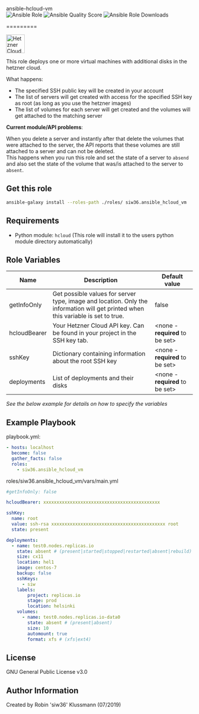 ansible-hcloud-vm  
![Ansible Role](https://img.shields.io/ansible/role/42259.svg?color=blue) ![Ansible Quality Score](https://img.shields.io/ansible/quality/42259.svg?color=blue) ![Ansible Role Downloads](https://img.shields.io/ansible/role/d/42259.svg?color=blue)

=========

<img src="https://www.hetzner.de/themes/hetzner/images/logo/logo-hetzner-online.svg" alt="Hetzner Cloud" height="50"/>

This role deploys one or more virtual machines with additional disks in the hetzner cloud.  

What happens:  
- The specified SSH public key will be created in your account
- The list of servers will get created with access for the specified SSH key as root (as long as you use the hetzner images)
- The list of volumes for each server will get created and the volumes will get attached to the matching server

__Current module/API problems__:  

When you delete a server and instantly after that delete the volumes that were attached to the server, the API reports that these volumes are still attached to a server and can not be deleted.  
This happens when you run this role and set the state of a server to `absend` and also set the state of the volume that was/is attached to the server to `absent`.  

Get this role
------------
```bash
ansible-galaxy install --roles-path ./roles/ siw36.ansible_hcloud_vm
```

Requirements
------------

- Python module: `hcloud` (This role will install it to the users python module directory automatically)


Role Variables
--------------
| Name | Description | Default value |
|---|---|---|
| getInfoOnly | Get possible values for server type, image and location. Only the information will get printed when this variable is set to true. | false |
| hcloudBearer | Your Hetzner Cloud API key. Can be found in your project in the SSH key tab. | <none - __required__ to be set> |
| sshKey | Dictionary containing information about the root SSH key| <none - __required__ to be set> |
| deployments | List of deployments and their disks | <none - __required__ to be set> |

*See the below example for details on how to specify the variables*

Example Playbook
----------------

playbook.yml:  
```yaml
- hosts: localhost
  become: false
  gather_facts: false
  roles:
    - siw36.ansible_hcloud_vm
```
roles/siw36.ansible_hcloud_vm/vars/main.yml  
```yaml
#getInfoOnly: false

hcloudBearer: xxxxxxxxxxxxxxxxxxxxxxxxxxxxxxxxxxxxxxxxxxxx

sshKey:
  name: root
  value: ssh-rsa xxxxxxxxxxxxxxxxxxxxxxxxxxxxxxxxxxxxxxxxxxx root
  state: present

deployments:
  - name: test0.nodes.replicas.io
    state: absent # (present|started|stopped|restarted|absent|rebuild)
    size: cx11
    location: hel1
    image: centos-7
    backup: false
    sshKeys:
      - siw
    labels:
        project: replicas.io
        stage: prod
        location: helsinki
    volumes:
      - name: test0.nodes.replicas.io-data0
        state: absent # (present|absent)
        size: 10
        automount: true
        format: xfs # (xfs|ext4)
```

License
-------

GNU General Public License v3.0

Author Information
------------------

Created by Robin 'siw36' Klussmann (07/2019)
